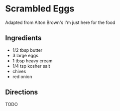 # Scrambled Eggs

Adapted from Alton Brown's I'm just here for the food

## Ingredients
* 1/2 tbsp butter
* 3 large eggs
* 1 tbsp heavy cream
* 1/4 tsp kosher salt
* chives
* red onion

## Directions

TODO
